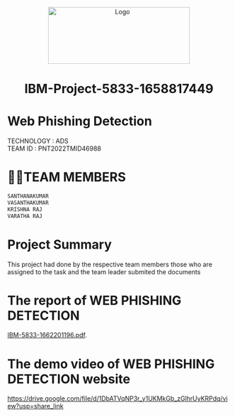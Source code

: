 <div align="center">


<br />

  <a href="https://user-images.githubusercontent.com/110150164/194601501-5b5281f8-4046-49d3-a904-ae0dbcfb0443.png">
    <img src="https://user-images.githubusercontent.com/110150164/194601501-5b5281f8-4046-49d3-a904-ae0dbcfb0443.png" alt="Logo" width="320" height="128">
  </a>
                   
# IBM-Project-5833-1658817449

  </div> 
  
  
  
 #  Web Phishing Detection

TECHNOLOGY : ADS       
TEAM ID : PNT2022TMID46988     
              

# **👩‍👦TEAM MEMBERS**    
```html                      
SANTHANAKUMAR          
VASANTHAKUMAR         
KRISHNA RAJ         
VARATHA RAJ      
```
# Project Summary
This project had done by the respective team members those who are assigned to the task and the team leader submited the documents


# The report of WEB PHISHING DETECTION
[IBM-5833-1662201196.pdf](https://github.com/IBM-EPBL/IBM-Project-5833-1658817449/files/10092814/IBM-5833-1662201196.pdf).



# The demo video of WEB PHISHING DETECTION website
https://drive.google.com/file/d/1DbATVqNP3r_y1UKMkGb_zGlhrUyKRPdq/view?usp=share_link
